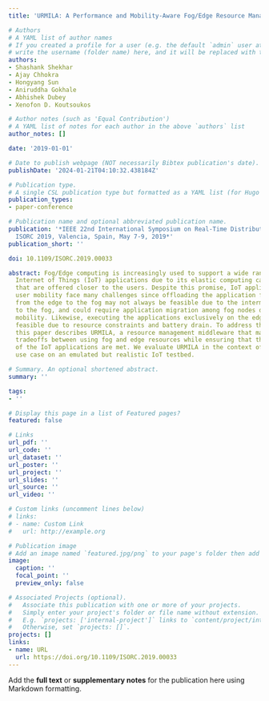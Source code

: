 ```yaml
---
title: 'URMILA: A Performance and Mobility-Aware Fog/Edge Resource Management Middleware'

# Authors
# A YAML list of author names
# If you created a profile for a user (e.g. the default `admin` user at `content/authors/admin/`), 
# write the username (folder name) here, and it will be replaced with their full name and linked to their profile.
authors:
- Shashank Shekhar
- Ajay Chhokra
- Hongyang Sun
- Aniruddha Gokhale
- Abhishek Dubey
- Xenofon D. Koutsoukos

# Author notes (such as 'Equal Contribution')
# A YAML list of notes for each author in the above `authors` list
author_notes: []

date: '2019-01-01'

# Date to publish webpage (NOT necessarily Bibtex publication's date).
publishDate: '2024-01-21T04:10:32.438184Z'

# Publication type.
# A single CSL publication type but formatted as a YAML list (for Hugo requirements).
publication_types:
- paper-conference

# Publication name and optional abbreviated publication name.
publication: '*IEEE 22nd International Symposium on Real-Time Distributed Computing,
  ISORC 2019, Valencia, Spain, May 7-9, 2019*'
publication_short: ''

doi: 10.1109/ISORC.2019.00033

abstract: Fog/Edge computing is increasingly used to support a wide range of latency-sensitive
  Internet of Things (IoT) applications due to its elastic computing capabilities
  that are offered closer to the users. Despite this promise, IoT applications with
  user mobility face many challenges since offloading the application functionality
  from the edge to the fog may not always be feasible due to the intermittent connectivity
  to the fog, and could require application migration among fog nodes due to user
  mobility. Likewise, executing the applications exclusively on the edge may not be
  feasible due to resource constraints and battery drain. To address these challenges,
  this paper describes URMILA, a resource management middleware that makes effective
  tradeoffs between using fog and edge resources while ensuring that the latency requirements
  of the IoT applications are met. We evaluate URMILA in the context of a real-world
  use case on an emulated but realistic IoT testbed.

# Summary. An optional shortened abstract.
summary: ''

tags:
- ''

# Display this page in a list of Featured pages?
featured: false

# Links
url_pdf: ''
url_code: ''
url_dataset: ''
url_poster: ''
url_project: ''
url_slides: ''
url_source: ''
url_video: ''

# Custom links (uncomment lines below)
# links:
# - name: Custom Link
#   url: http://example.org

# Publication image
# Add an image named `featured.jpg/png` to your page's folder then add a caption below.
image:
  caption: ''
  focal_point: ''
  preview_only: false

# Associated Projects (optional).
#   Associate this publication with one or more of your projects.
#   Simply enter your project's folder or file name without extension.
#   E.g. `projects: ['internal-project']` links to `content/project/internal-project/index.md`.
#   Otherwise, set `projects: []`.
projects: []
links:
- name: URL
  url: https://doi.org/10.1109/ISORC.2019.00033
---
```


Add the **full text** or **supplementary notes** for the publication here using Markdown formatting.
